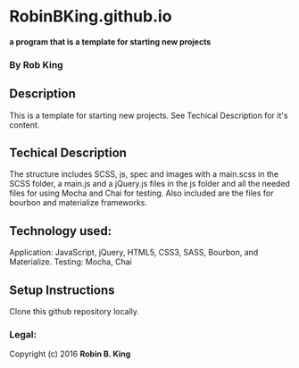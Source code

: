 # RobinBKing.github.io
#### a program that is a template for starting new projects

### By Rob King

## Description
This is a template for starting new projects. See Techical Description for it's content.

## Techical Description
The structure includes SCSS, js, spec and images with a main.scss in the SCSS folder, a main.js and a jQuery.js files in the js folder and all the needed files for using Mocha and Chai for testing. Also included are the files for bourbon and materialize frameworks.

## Technology used:
Application: JavaScript, jQuery, HTML5, CSS3, SASS, Bourbon, and Materialize.
Testing: Mocha, Chai

## Setup Instructions
Clone this github repository locally.

### Legal:
Copyright (c) 2016 **Robin B. King**

